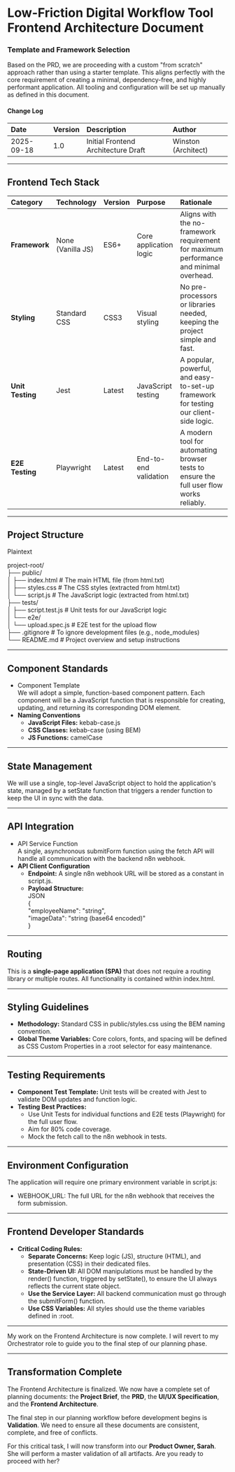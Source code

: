 # **Low-Friction Digital Workflow Tool Frontend Architecture Document**

### **Template and Framework Selection**

Based on the PRD, we are proceeding with a custom "from scratch" approach rather than using a starter template. This aligns perfectly with the core requirement of creating a minimal, dependency-free, and highly performant application. All tooling and configuration will be set up manually as defined in this document.

#### **Change Log**

| Date | Version | Description | Author |
| :---- | :---- | :---- | :---- |
| 2025-09-18 | 1.0 | Initial Frontend Architecture Draft | Winston (Architect) |

---

## **Frontend Tech Stack**

| Category | Technology | Version | Purpose | Rationale |
| :---- | :---- | :---- | :---- | :---- |
| **Framework** | None (Vanilla JS) | ES6+ | Core application logic | Aligns with the no-framework requirement for maximum performance and minimal overhead. |
| **Styling** | Standard CSS | CSS3 | Visual styling | No pre-processors or libraries needed, keeping the project simple and fast. |
| **Unit Testing** | Jest | Latest | JavaScript testing | A popular, powerful, and easy-to-set-up framework for testing our client-side logic. |
| **E2E Testing** | Playwright | Latest | End-to-end validation | A modern tool for automating browser tests to ensure the full user flow works reliably. |

---

## **Project Structure**

Plaintext

project-root/  
├── public/  
│   ├── index.html       \# The main HTML file (from html.txt)  
│   ├── styles.css       \# The CSS styles (extracted from html.txt)  
│   └── script.js        \# The JavaScript logic (extracted from html.txt)  
├── tests/  
│   ├── script.test.js   \# Unit tests for our JavaScript logic  
│   └── e2e/  
│       └── upload.spec.js \# E2E test for the upload flow  
├── .gitignore           \# To ignore development files (e.g., node\_modules)  
└── README.md            \# Project overview and setup instructions

---

## **Component Standards**

* Component Template  
  We will adopt a simple, function-based component pattern. Each component will be a JavaScript function that is responsible for creating, updating, and returning its corresponding DOM element.  
* **Naming Conventions**  
  * **JavaScript Files:** kebab-case.js  
  * **CSS Classes:** kebab-case (using BEM)  
  * **JS Functions:** camelCase

---

## **State Management**

We will use a single, top-level JavaScript object to hold the application's state, managed by a setState function that triggers a render function to keep the UI in sync with the data.

---

## **API Integration**

* API Service Function  
  A single, asynchronous submitForm function using the fetch API will handle all communication with the backend n8n webhook.  
* **API Client Configuration**  
  * **Endpoint:** A single n8n webhook URL will be stored as a constant in script.js.  
  * **Payload Structure:**  
    JSON  
    {  
      "employeeName": "string",  
      "imageData": "string (base64 encoded)"  
    }

---

## **Routing**

This is a **single-page application (SPA)** that does not require a routing library or multiple routes. All functionality is contained within index.html.

---

## **Styling Guidelines**

* **Methodology:** Standard CSS in public/styles.css using the BEM naming convention.  
* **Global Theme Variables:** Core colors, fonts, and spacing will be defined as CSS Custom Properties in a :root selector for easy maintenance.

---

## **Testing Requirements**

* **Component Test Template:** Unit tests will be created with Jest to validate DOM updates and function logic.  
* **Testing Best Practices:**  
  * Use Unit Tests for individual functions and E2E tests (Playwright) for the full user flow.  
  * Aim for 80% code coverage.  
  * Mock the fetch call to the n8n webhook in tests.

---

## **Environment Configuration**

The application will require one primary environment variable in script.js:

* WEBHOOK\_URL: The full URL for the n8n webhook that receives the form submission.

---

## **Frontend Developer Standards**

* **Critical Coding Rules:**  
  * **Separate Concerns:** Keep logic (JS), structure (HTML), and presentation (CSS) in their dedicated files.  
  * **State-Driven UI:** All DOM manipulations must be handled by the render() function, triggered by setState(), to ensure the UI always reflects the current state object.  
  * **Use the Service Layer:** All backend communication must go through the submitForm() function.  
  * **Use CSS Variables:** All styles should use the theme variables defined in :root.

---

My work on the Frontend Architecture is now complete. I will revert to my Orchestrator role to guide you to the final step of our planning phase.

---

## **Transformation Complete**

The Frontend Architecture is finalized. We now have a complete set of planning documents: the **Project Brief**, the **PRD**, the **UI/UX Specification**, and the **Frontend Architecture**.

The final step in our planning workflow before development begins is **Validation**. We need to ensure all these documents are consistent, complete, and free of conflicts.

For this critical task, I will now transform into our **Product Owner, Sarah**. She will perform a master validation of all artifacts. Are you ready to proceed with her?